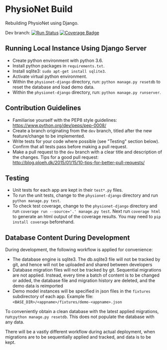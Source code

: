 # PhysioNet Build

Rebuilding PhysioNet using Django.

Dev branch: [![Run Status](https://api.shippable.com/projects/59e7d1baaf0a170700d5b5b0/badge?branch=dev)](https://app.shippable.com/github/MIT-LCP/physionet-build) [![Coverage Badge](https://api.shippable.com/projects/59e7d1baaf0a170700d5b5b0/coverageBadge?branch=dev)](https://app.shippable.com/github/MIT-LCP/physionet-build)

## Running Local Instance Using Django Server

- Create python environment with python 3.6.
- Install python packages in `requirements.txt`.
- Install sqlite3: `sudo apt-get install sqlite3`.
- Activate virtual python environment.
- Within the `physionet-django` directory, run: `python manage.py resetdb` to reset the database and load demo data.
- Within the `physionet-django` directory, run: `python manage.py runserver`.

## Contribution Guidelines

- Familiarise yourself with the PEP8 style guidelines: https://www.python.org/dev/peps/pep-0008/
- Create a branch originating from the `dev` branch, titled after the new feature/change to be implemented.
- Write tests for your code where possible (see "Testing" section below). Confirm that all tests pass before making a pull request.
- Make a pull request to the `dev` branch with a clear title and description of the changes. Tips for a good pull request: http://blog.ploeh.dk/2015/01/15/10-tips-for-better-pull-requests/

## Testing

- Unit tests for each app are kept in their `test*.py` files.
- To run the unit tests, change to the `physionet-django` directory and run `python manage.py test`.
- To check test coverage, change to the `physionet-django` directory and run `coverage run --source='.' manage.py test`. Next run `coverage html` to generate an html output of the coverage results. You may need to `pip install coverage` beforehand.

## Database Content During Development

During development, the following workflow is applied for convenience:
- The database engine is sqlite3. The db.sqlite3 file will not be tracked by git, and hence will not be uploaded and shared between developers
- Database migration files will not be tracked by git. Sequential migrations are not applied. Instead, every time a batch of content is to be changed or added, the database file and migration history are deleted, and the demo data is reimported
- Demo model instances will be specified in json files in the `fixtures` subdirectory of each app. Example file: `<BASE_DIR>/<appname>/fixtures/demo-<appname>.json`

To conveniently obtain a clean database with the latest applied migrations, run:`python manage.py resetdb`. This does not populate the database with any data.

There will be a vastly different workflow during actual deployment, when migrations are to be sequentially applied and tracked, and data is to be kept.
